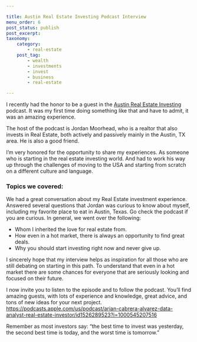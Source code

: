 ```yaml
---

title: Austin Real Estate Investing Podcast Interview
menu_order: 6
post_status: publish
post_excerpt:  
taxonomy:
    category:
        - real-estate
    post_tag:
        - wealth
        - investments
        - invest
        - business
        - real-estate

---
```

I recently had the honor to be a guest in the [Austin Real Estate Investing](https://podcasts.apple.com/us/podcast/austin-real-estate-investing/id1526289523) podcast. It was my first time doing something like that and have to admit, it was an amazing experience.  

The host of the podcast is Jordan Moorhead, who is a realtor that also invests in Real Estate, both actively and passively mainly in the Austin, TX area. He is also a good friend. 

I’m very honored for the opportunity to share my experiences. As someone who is starting in the real estate investing world. And had to work his way up through the challenges of moving to the USA and starting from scratch on a different culture and language. 

### Topics we covered:
We had a great conversation about my Real Estate investment experience. Answered several questions that Jordan was curious to know about myself, including my favorite place to eat in Austin, Texas. Go check the podcast if you are curious. In general, we went over the following:

* Whom I inherited the love for real estate from.
* How even in a hot market, there is always an opportunity to find great deals.
* Why you should start investing right now and never give up.

I sincerely hope that my interview helps as inspiration for all those who are still debating on starting in this path. To understand that even in a hot market there are some chances for everyone that are seriously looking and focused on their future.

I now invite you to listen to the episode and to follow the podcast. You’ll find amazing guests, with lots of experience and knowledge, great advice, and tons of new ideas for  your next project.
https://podcasts.apple.com/us/podcast/arian-cabrera-alvarez-data-analyst-real-estate-investor/id1526289523?i=1000545207516

Remember as most investors say: “the best time to invest was yesterday, the second best time is today, and the worst time is tomorrow.”



